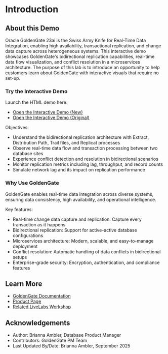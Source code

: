 # Introduction

## About this Demo

Oracle GoldenGate 23ai is the Swiss Army Knife for Real-Time Data Integration, enabling high availability, transactional replication, and change data capture across heterogeneous systems. This interactive demo showcases GoldenGate's bidirectional replication capabilities, real-time data flow visualization, and conflict resolution in a microservices architecture. The purpose of this lab is to introduce an opportunity to help customers learn about GoldenGate with interactive visuals that require no set-up.

### Try the Interactive Demo

Launch the HTML demo here:
- <a href="https://brianna-ambler.github.io/goldengate/demos/goldengate/goldengate-demo.html" target="_blank">Open the Interactive Demo (New)</a>
- <a href="https://brianna-ambler.github.io/goldengate/demos/goldengate/goldengate-demo-original.html" target="_blank">Open the Interactive Demo (Original)</a>

Objectives:
- Understand the bidirectional replication architecture with Extract, Distribution Path, Trail files, and Replicat processes
- Observe real-time data flow and transaction processing between two database sites
- Experience conflict detection and resolution in bidirectional scenarios
- Monitor replication metrics including lag, throughput, and record counts
- Simulate network lag and its impact on replication performance

### Why Use GoldenGate

GoldenGate enables real-time data integration across diverse systems, ensuring data consistency, high availability, and operational intelligence.

Key features:
- Real-time change data capture and replication: Capture every transaction as it happens
- Bidirectional replication: Support for active-active database configurations
- Microservices architecture: Modern, scalable, and easy-to-manage deployment
- Conflict resolution: Automatic handling of data conflicts in bidirectional setups
- Enterprise-grade security: Encryption, authentication, and compliance features

## Learn More
- [GoldenGate Documentation](https://docs.oracle.com/en/middleware/goldengate/)
- [Product Page](https://www.oracle.com/integration/goldengate/)
- [Related LiveLabs Workshop](https://livelabs.oracle.com/pls/apex/r/dbpm/livelabs/view-workshop?wid=3980)

## Acknowledgements
- Author: Brianna Ambler, Database Product Manager
- Contributors: GoldenGate PM Team
- Last Updated By/Date: Brianna Ambler, September 2025
